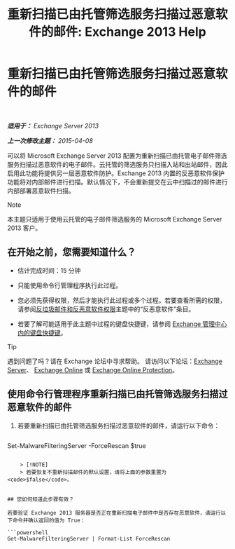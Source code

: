﻿---
title: '重新扫描已由托管筛选服务扫描过恶意软件的邮件: Exchange 2013 Help'
TOCTitle: 重新扫描已由托管筛选服务扫描过恶意软件的邮件
ms:assetid: ad3b6f65-6399-4a4b-8679-2e4f7f74bbbe
ms:mtpsurl: https://technet.microsoft.com/zh-cn/library/JJ150548(v=EXCHG.150)
ms:contentKeyID: 50491296
ms.date: 01/11/2018
mtps_version: v=EXCHG.150
ms.translationtype: HT
---

# 重新扫描已由托管筛选服务扫描过恶意软件的邮件

 

_**适用于：** Exchange Server 2013_

_**上一次修改主题：** 2015-04-08_

可以将 Microsoft Exchange Server 2013 配置为重新扫描已由托管电子邮件筛选服务扫描过恶意软件的电子邮件。云托管的筛选服务只扫描入站和出站邮件，因此启用此功能将提供另一层恶意软件防护。Exchange 2013 内置的反恶意软件保护功能将对内部邮件进行扫描。默认情况下，不会重新提交在云中扫描过的邮件进行内部部署恶意软件扫描。

> [!NOTE]  
> 本主题只适用于使用云托管的电子邮件筛选服务的 Microsoft Exchange Server 2013 客户。


## 在开始之前，您需要知道什么？

  - 估计完成时间：15 分钟

  - 只能使用命令行管理程序执行此过程。

  - 您必须先获得权限，然后才能执行此过程或多个过程。若要查看所需的权限，请参阅[反垃圾邮件和反恶意软件权限](anti-spam-and-anti-malware-permissions-exchange-2013-help.md)主题中的“反恶意软件”条目。

  - 若要了解可能适用于此主题中过程的键盘快捷键，请参阅 [Exchange 管理中心内的键盘快捷键](keyboard-shortcuts-in-the-exchange-admin-center-exchange-online-protection-help.md)。

> [!TIP]  
> 遇到问题了吗？请在 Exchange 论坛中寻求帮助。 请访问以下论坛：<a href="https://go.microsoft.com/fwlink/p/?linkid=60612">Exchange Server</a>、 <a href="https://go.microsoft.com/fwlink/p/?linkid=267542">Exchange Online</a> 或 <a href="https://go.microsoft.com/fwlink/p/?linkid=285351">Exchange Online Protection</a>。


## 使用命令行管理程序重新扫描已由托管筛选服务扫描过恶意软件的邮件

1.  若要重新扫描已由托管筛选服务扫描过恶意软件的邮件，请运行以下命令：
    
    ```powershell
Set-MalwareFilteringServer -ForceRescan $true
```
    
    > [!NOTE]  
    > 若要恢复不重新扫描邮件的默认设置，请将上面的参数重置为 <code>$false</code>。


## 您如何知道此步骤有效？

若要验证 Exchange 2013 服务器是否正在重新扫描电子邮件中是否存在恶意软件，请运行以下命令并确认返回的值为 True：

```powershell
Get-MalwareFilteringServer | Format-List ForceRescan
```

